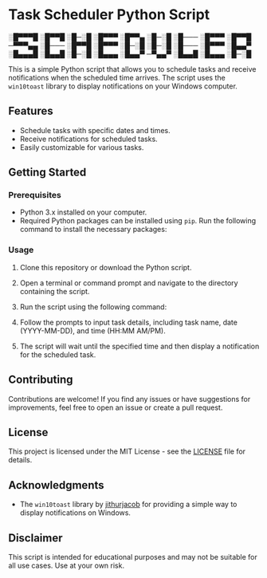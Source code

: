 # Task Scheduler Python Script

░█▀▀▀█ ░█▀▀█ ░█─░█ ░█▀▀▀ ░█▀▀▄ ░█─░█ ░█─── ░█▀▀▀ ░█▀▀█ 
─▀▀▀▄▄ ░█─── ░█▀▀█ ░█▀▀▀ ░█─░█ ░█─░█ ░█─── ░█▀▀▀ ░█▄▄▀ 
░█▄▄▄█ ░█▄▄█ ░█─░█ ░█▄▄▄ ░█▄▄▀ ─▀▄▄▀ ░█▄▄█ ░█▄▄▄ ░█─░█

This is a simple Python script that allows you to schedule tasks and receive notifications when the scheduled time arrives. The script uses the `win10toast` library to display notifications on your Windows computer.

## Features

- Schedule tasks with specific dates and times.
- Receive notifications for scheduled tasks.
- Easily customizable for various tasks.

## Getting Started

### Prerequisites

- Python 3.x installed on your computer.
- Required Python packages can be installed using `pip`. Run the following command to install the necessary packages:


### Usage

1. Clone this repository or download the Python script.

2. Open a terminal or command prompt and navigate to the directory containing the script.

3. Run the script using the following command:

4. Follow the prompts to input task details, including task name, date (YYYY-MM-DD), and time (HH:MM AM/PM).

5. The script will wait until the specified time and then display a notification for the scheduled task.

## Contributing

Contributions are welcome! If you find any issues or have suggestions for improvements, feel free to open an issue or create a pull request.

## License

This project is licensed under the MIT License - see the [LICENSE](LICENSE) file for details.

## Acknowledgments

- The `win10toast` library by [jithurjacob](https://github.com/jithurjacob) for providing a simple way to display notifications on Windows.

## Disclaimer

This script is intended for educational purposes and may not be suitable for all use cases. Use at your own risk.
